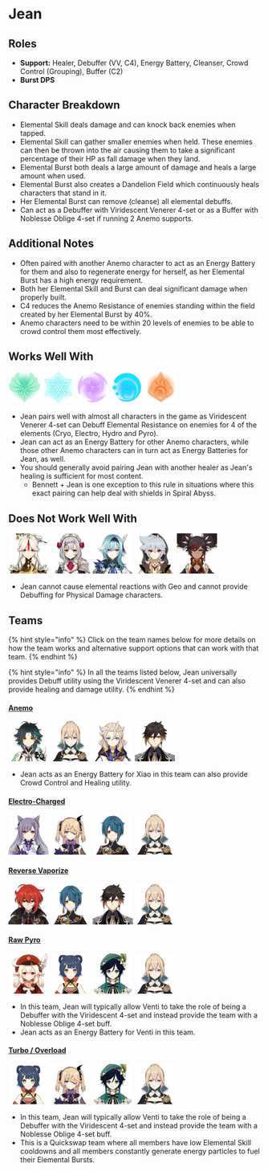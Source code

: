 # Jean

## Roles

* **Support:** Healer, Debuffer \(VV, C4\), Energy Battery, Cleanser, Crowd Control \(Grouping\), Buffer \(C2\)
* **Burst DPS**

## Character Breakdown

* Elemental Skill deals damage and can knock back enemies when tapped. 
* Elemental Skill can gather smaller enemies when held. These enemies can then be thrown into the air causing them to take a significant percentage of their HP as fall damage when they land.
* Elemental Burst both deals a large amount of damage and heals a large amount when used.
* Elemental Burst also creates a Dandelion Field which continuously heals characters that stand in it.
* Her Elemental Burst can remove \(cleanse\) all elemental debuffs.
* Can act as a Debuffer with Viridescent Venerer 4-set or as a Buffer with Noblesse Oblige 4-set if running 2 Anemo supports.

## **Additional Notes**

* Often paired with another Anemo character to act as an Energy Battery for them and also to regenerate energy for herself, as her Elemental Burst has a high energy requirement.
* Both her Elemental Skill and Burst can deal significant damage when properly built.
* C4 reduces the Anemo Resistance of enemies standing within the field created by her Elemental Burst by 40%.
* Anemo characters need to be within 20 levels of enemies to be able to crowd control them most effectively.

## Works Well With

  ![](../../.gitbook/assets/element_anemo.webp) ![](../../.gitbook/assets/element_cryo.webp) ![](../../.gitbook/assets/element_electro.webp) ![](../../.gitbook/assets/element_hydro.webp) ![](../../.gitbook/assets/element_pyro.webp) 

* Jean pairs well with almost all characters in the game as Viridescent Venerer 4-set can Debuff Elemental Resistance on enemies for 4 of the elements \(Cryo, Electro, Hydro and Pyro\).
* Jean can act as an Energy Battery for other Anemo characters, while those other Anemo characters can in turn act as Energy Batteries for Jean, as well.
* You should generally avoid pairing Jean with another healer as Jean's healing is sufficient for most content.
  * Bennett + Jean is one exception to this rule in situations where this exact pairing can help deal with shields in Spiral Abyss.

## Does Not Work Well With

 ![](../../.gitbook/assets/ui_avataricon_ningguang.png) ![](../../.gitbook/assets/ui_avataricon_noelle.png) ![](../../.gitbook/assets/ui_avataricon_eula.png) ![](../../.gitbook/assets/ui_avataricon_razor.png) ![](../../.gitbook/assets/ui_avataricon_xinyan.png) 

* Jean cannot cause elemental reactions with Geo and cannot provide Debuffing for Physical Damage characters.

## Teams

{% hint style="info" %}
Click on the team names below for more details on how the team works and alternative support options that can work with that team.
{% endhint %}

{% hint style="info" %}
In all the teams listed below, Jean universally provides Debuff utility using the Viridescent Venerer 4-set and can also provide healing and damage utility.
{% endhint %}

#### [Anemo](./)

![](../../.gitbook/assets/ui_avataricon_xiao.png) ![](../../.gitbook/assets/ui_avataricon_jean.png) ![](../../.gitbook/assets/ui_avataricon_albedo.png) ![](../../.gitbook/assets/ui_avataricon_zhongli.png) 

* Jean acts as an Energy Battery for Xiao in this team can also provide Crowd Control and Healing utility.

#### [Electro-Charged](../../teams/electro-charged.md)

![](../../.gitbook/assets/ui_avataricon_keqing.png) ![](../../.gitbook/assets/ui_avataricon_fischl.png) ![](../../.gitbook/assets/ui_avataricon_xingqiu.png) ![](../../.gitbook/assets/ui_avataricon_jean.png) 

#### [Reverse Vaporize](../../teams/reverse-vaporize.md)

![](../../.gitbook/assets/ui_avataricon_diluc.png) ![](../../.gitbook/assets/ui_avataricon_xingqiu.png) ![](../../.gitbook/assets/ui_avataricon_zhongli.png) ![](../../.gitbook/assets/ui_avataricon_jean.png) 

#### [Raw Pyro](../../teams/pure-pyro.md)

![](../../.gitbook/assets/ui_avataricon_klee.png) ![](../../.gitbook/assets/ui_avataricon_xiangling.png) ![](../../.gitbook/assets/ui_avataricon_venti.png) ![](../../.gitbook/assets/ui_avataricon_jean.png) 

* In this team, Jean will typically allow Venti to take the role of being a Debuffer with the Viridescent 4-set and instead provide the team with a Noblesse Oblige 4-set buff.
* Jean acts as an Energy Battery for Venti in this team.

#### [Turbo / Overload](../../teams/overload.md)

![](../../.gitbook/assets/ui_avataricon_xiangling.png) ![](../../.gitbook/assets/ui_avataricon_fischl.png) ![](../../.gitbook/assets/ui_avataricon_venti.png) ![](../../.gitbook/assets/ui_avataricon_jean.png) 

* In this team, Jean will typically allow Venti to take the role of being a Debuffer with the Viridescent 4-set and instead provide the team with a Noblesse Oblige 4-set buff.
* This is a Quickswap team where all members have low Elemental Skill cooldowns and all members constantly generate energy particles to fuel their Elemental Bursts.

